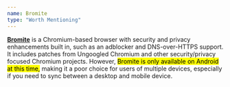 ```yaml
---
name: Bromite
type: "Worth Mentioning"
---
```

[**Bromite**](https://www.bromite.org/) is a Chromium-based browser with security and privacy enhancements built in, such as an adblocker and DNS-over-HTTPS support. It includes patches from Ungoogled Chromium and other security/privacy focused Chromium projects. However, <mark>Bromite is only available on Android at this time,</mark> making it a poor choice for users of multiple devices, especially if you need to sync between a desktop and mobile device.
